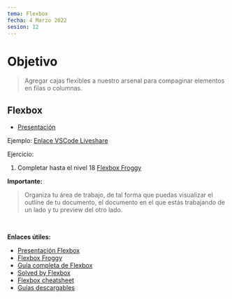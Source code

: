 ```yaml
---
tema: Flexbox
fecha: 4 Marzo 2022
sesion: 12
---
```


# Objetivo

> Agregar cajas flexibles a nuestro arsenal para compaginar elementos en filas o columnas.

## Flexbox

* [Presentación](https://slides.com/michcodes/flexbox)

Ejemplo: [Enlace VSCode Liveshare](https://prod.liveshare.vsengsaas.visualstudio.com/join?6C77284C9E2323B18120FE803311FC074E34)

Ejercicio:

1. Completar hasta el nivel 18 [Flexbox Froggy](https://flexboxfroggy.com)

**Importante:**

> Organiza tu área de trabajo, de tal forma que puedas visualizar el outline de tu documento, el documento en el que estás trabajando de un lado y tu preview del otro lado.

<br>

**Enlaces útiles:**

* [Presentación Flexbox](https://slides.com/michcodes/flexbox)
* [Flexbox Froggy](https://flexboxfroggy.com)
* [Guía completa de Flexbox](https://css-tricks.com/snippets/css/a-guide-to-flexbox)
* [Solved by Flexbox](https://philipwalton.github.io/solved-by-flexbox)
* [Flexbox cheatsheet](https://yoksel.github.io/flex-cheatsheet)
* [Guías descargables](https://d.pr/f/Dkk69c)
